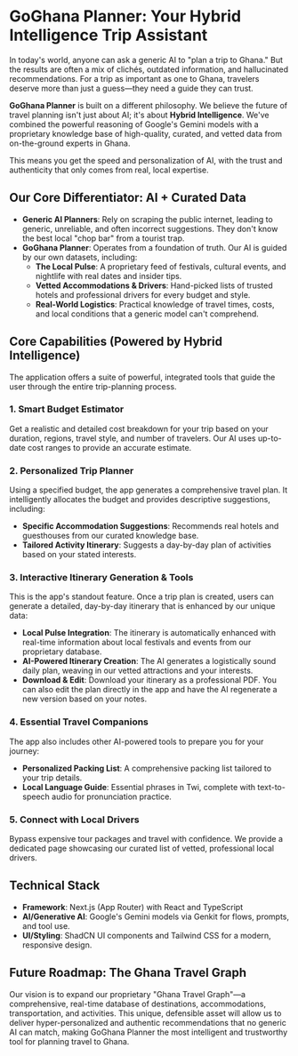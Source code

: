 # GoGhana Planner: Your Hybrid Intelligence Trip Assistant

In today's world, anyone can ask a generic AI to "plan a trip to Ghana." But the results are often a mix of clichés, outdated information, and hallucinated recommendations. For a trip as important as one to Ghana, travelers deserve more than just a guess—they need a guide they can trust.

**GoGhana Planner** is built on a different philosophy. We believe the future of travel planning isn't just about AI; it's about **Hybrid Intelligence**. We've combined the powerful reasoning of Google's Gemini models with a proprietary knowledge base of high-quality, curated, and vetted data from on-the-ground experts in Ghana.

This means you get the speed and personalization of AI, with the trust and authenticity that only comes from real, local expertise.

## Our Core Differentiator: AI + Curated Data

- **Generic AI Planners**: Rely on scraping the public internet, leading to generic, unreliable, and often incorrect suggestions. They don't know the best local "chop bar" from a tourist trap.
- **GoGhana Planner**: Operates from a foundation of truth. Our AI is guided by our own datasets, including:
    - **The Local Pulse**: A proprietary feed of festivals, cultural events, and nightlife with real dates and insider tips.
    - **Vetted Accommodations & Drivers**: Hand-picked lists of trusted hotels and professional drivers for every budget and style.
    - **Real-World Logistics**: Practical knowledge of travel times, costs, and local conditions that a generic model can't comprehend.

## Core Capabilities (Powered by Hybrid Intelligence)

The application offers a suite of powerful, integrated tools that guide the user through the entire trip-planning process.

### 1. Smart Budget Estimator
Get a realistic and detailed cost breakdown for your trip based on your duration, regions, travel style, and number of travelers. Our AI uses up-to-date cost ranges to provide an accurate estimate.

### 2. Personalized Trip Planner
Using a specified budget, the app generates a comprehensive travel plan. It intelligently allocates the budget and provides descriptive suggestions, including:
- **Specific Accommodation Suggestions**: Recommends real hotels and guesthouses from our curated knowledge base.
- **Tailored Activity Itinerary**: Suggests a day-by-day plan of activities based on your stated interests.

### 3. Interactive Itinerary Generation & Tools
This is the app's standout feature. Once a trip plan is created, users can generate a detailed, day-by-day itinerary that is enhanced by our unique data:
- **Local Pulse Integration**: The itinerary is automatically enhanced with real-time information about local festivals and events from our proprietary database.
- **AI-Powered Itinerary Creation**: The AI generates a logistically sound daily plan, weaving in our vetted attractions and your interests.
- **Download & Edit**: Download your itinerary as a professional PDF. You can also edit the plan directly in the app and have the AI regenerate a new version based on your notes.

### 4. Essential Travel Companions
The app also includes other AI-powered tools to prepare you for your journey:
- **Personalized Packing List**: A comprehensive packing list tailored to your trip details.
- **Local Language Guide**: Essential phrases in Twi, complete with text-to-speech audio for pronunciation practice.

### 5. Connect with Local Drivers
Bypass expensive tour packages and travel with confidence. We provide a dedicated page showcasing our curated list of vetted, professional local drivers.

## Technical Stack
- **Framework**: Next.js (App Router) with React and TypeScript
- **AI/Generative AI**: Google's Gemini models via Genkit for flows, prompts, and tool use.
- **UI/Styling**: ShadCN UI components and Tailwind CSS for a modern, responsive design.

## Future Roadmap: The Ghana Travel Graph
Our vision is to expand our proprietary "Ghana Travel Graph"—a comprehensive, real-time database of destinations, accommodations, transportation, and activities. This unique, defensible asset will allow us to deliver hyper-personalized and authentic recommendations that no generic AI can match, making GoGhana Planner the most intelligent and trustworthy tool for planning travel to Ghana.